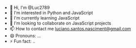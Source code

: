 - 👋 Hi, I'm @Luc2789
- 👀 I'm interested in Python and JavaScript
- 🌱 I'm currently learning JavaScript
- 💞️ I'm looking to collaborate on JavaScript projects
- 📫 How to contact me luciano.santos.nasciment@gmail.com
- 😄 Pronouns: ...
- ⚡ Fun fact: ..
<!---
Luc2789/Luc2789 is a ✨ special ✨ repository because its `README.md` (this file) appears on your GitHub profile.
You can click the Preview link to take a look at your changes.
--->
